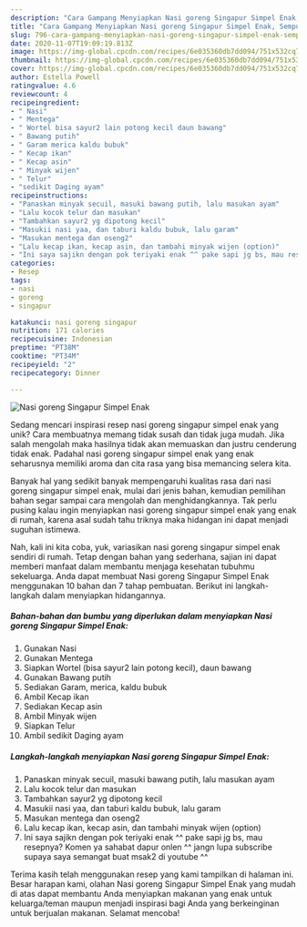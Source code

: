```yaml
---
description: "Cara Gampang Menyiapkan Nasi goreng Singapur Simpel Enak, Sempurna"
title: "Cara Gampang Menyiapkan Nasi goreng Singapur Simpel Enak, Sempurna"
slug: 796-cara-gampang-menyiapkan-nasi-goreng-singapur-simpel-enak-sempurna
date: 2020-11-07T19:09:19.813Z
image: https://img-global.cpcdn.com/recipes/6e035360db7dd094/751x532cq70/nasi-goreng-singapur-simpel-enak-foto-resep-utama.jpg
thumbnail: https://img-global.cpcdn.com/recipes/6e035360db7dd094/751x532cq70/nasi-goreng-singapur-simpel-enak-foto-resep-utama.jpg
cover: https://img-global.cpcdn.com/recipes/6e035360db7dd094/751x532cq70/nasi-goreng-singapur-simpel-enak-foto-resep-utama.jpg
author: Estella Powell
ratingvalue: 4.6
reviewcount: 4
recipeingredient:
- " Nasi"
- " Mentega"
- " Wortel bisa sayur2 lain potong kecil daun bawang"
- " Bawang putih"
- " Garam merica kaldu bubuk"
- " Kecap ikan"
- " Kecap asin"
- " Minyak wijen"
- " Telur"
- "sedikit Daging ayam"
recipeinstructions:
- "Panaskan minyak secuil, masuki bawang putih, lalu masukan ayam"
- "Lalu kocok telur dan masukan"
- "Tambahkan sayur2 yg dipotong kecil"
- "Masukii nasi yaa, dan taburi kaldu bubuk, lalu garam"
- "Masukan mentega dan oseng2"
- "Lalu kecap ikan, kecap asin, dan tambahi minyak wijen (option)"
- "Ini saya sajikn dengan pok teriyaki enak ^^ pake sapi jg bs, mau resepnya? Komen ya sahabat dapur onlen ^^ jangn lupa subscribe supaya saya semangat buat msak2 di youtube ^^"
categories:
- Resep
tags:
- nasi
- goreng
- singapur

katakunci: nasi goreng singapur 
nutrition: 171 calories
recipecuisine: Indonesian
preptime: "PT38M"
cooktime: "PT34M"
recipeyield: "2"
recipecategory: Dinner

---
```



![Nasi goreng Singapur Simpel Enak](https://img-global.cpcdn.com/recipes/6e035360db7dd094/751x532cq70/nasi-goreng-singapur-simpel-enak-foto-resep-utama.jpg)

Sedang mencari inspirasi resep nasi goreng singapur simpel enak yang unik? Cara membuatnya memang tidak susah dan tidak juga mudah. Jika salah mengolah maka hasilnya tidak akan memuaskan dan justru cenderung tidak enak. Padahal nasi goreng singapur simpel enak yang enak seharusnya memiliki aroma dan cita rasa yang bisa memancing selera kita.



Banyak hal yang sedikit banyak mempengaruhi kualitas rasa dari nasi goreng singapur simpel enak, mulai dari jenis bahan, kemudian pemilihan bahan segar sampai cara mengolah dan menghidangkannya. Tak perlu pusing kalau ingin menyiapkan nasi goreng singapur simpel enak yang enak di rumah, karena asal sudah tahu triknya maka hidangan ini dapat menjadi suguhan istimewa.


Nah, kali ini kita coba, yuk, variasikan nasi goreng singapur simpel enak sendiri di rumah. Tetap dengan bahan yang sederhana, sajian ini dapat memberi manfaat dalam membantu menjaga kesehatan tubuhmu sekeluarga. Anda dapat membuat Nasi goreng Singapur Simpel Enak menggunakan 10 bahan dan 7 tahap pembuatan. Berikut ini langkah-langkah dalam menyiapkan hidangannya.

<!--inarticleads1-->

##### Bahan-bahan dan bumbu yang diperlukan dalam menyiapkan Nasi goreng Singapur Simpel Enak:

1. Gunakan  Nasi
1. Gunakan  Mentega
1. Siapkan  Wortel (bisa sayur2 lain potong kecil), daun bawang
1. Gunakan  Bawang putih
1. Sediakan  Garam, merica, kaldu bubuk
1. Ambil  Kecap ikan
1. Sediakan  Kecap asin
1. Ambil  Minyak wijen
1. Siapkan  Telur
1. Ambil sedikit Daging ayam




<!--inarticleads2-->

##### Langkah-langkah menyiapkan Nasi goreng Singapur Simpel Enak:

1. Panaskan minyak secuil, masuki bawang putih, lalu masukan ayam
1. Lalu kocok telur dan masukan
1. Tambahkan sayur2 yg dipotong kecil
1. Masukii nasi yaa, dan taburi kaldu bubuk, lalu garam
1. Masukan mentega dan oseng2
1. Lalu kecap ikan, kecap asin, dan tambahi minyak wijen (option)
1. Ini saya sajikn dengan pok teriyaki enak ^^ pake sapi jg bs, mau resepnya? Komen ya sahabat dapur onlen ^^ jangn lupa subscribe supaya saya semangat buat msak2 di youtube ^^




Terima kasih telah menggunakan resep yang kami tampilkan di halaman ini. Besar harapan kami, olahan Nasi goreng Singapur Simpel Enak yang mudah di atas dapat membantu Anda menyiapkan makanan yang enak untuk keluarga/teman maupun menjadi inspirasi bagi Anda yang berkeinginan untuk berjualan makanan. Selamat mencoba!
